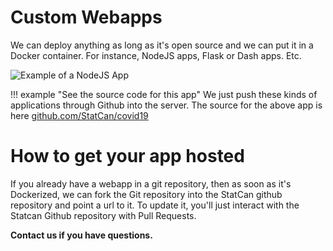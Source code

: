# Custom Webapps

We can deploy anything as long as it's open source and we can put it in a Docker
container. For instance, NodeJS apps, Flask or Dash apps. Etc.

![Example of a NodeJS App](../images/readme/covid_ui.png)


!!! example "See the source code for this app"
    We just push these kinds of applications through Github into the server.
    The source for the above app is here [github.com/StatCan/covid19](https://github.com/StatCan/covid19)



# How to get your app hosted

If you already have a webapp in a git repository, then as soon as it's
Dockerized, we can fork the Git repository into the StatCan github repository
and point a url to it. To update it, you'll just interact with the Statcan
Github repository with Pull Requests.

**Contact us if you have questions.**

